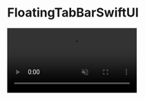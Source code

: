 # FloatingTabBarSwiftUI

<video src="https://github.com/user-attachments/assets/9f1b912f-c464-4276-a9b1-b14c7b9851ec" data-canonical-src="https://github.com/user-attachments/assets/9f1b912f-c464-4276-a9b1-b14c7b9851ec" controls="controls" muted="muted" class="d-block rounded-bottom-2 width-fit" style="max-height:640px;">

  </video>




